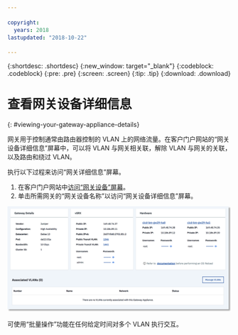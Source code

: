 ```yaml
---

copyright:
  years: 2018
lastupdated: "2018-10-22"

---
```


{:shortdesc: .shortdesc}
{:new_window: target="_blank"}
{:codeblock: .codeblock}
{:pre: .pre}
{:screen: .screen}
{:tip: .tip}
{:download: .download}

# 查看网关设备详细信息
{: #viewing-your-gateway-appliance-details}

网关用于控制通常由路由器控制的 VLAN 上的网络流量。在客户门户网站的“网关设备详细信息”屏幕中，可以将 VLAN 与网关相关联，解除 VLAN 与网关的关联，以及路由和绕过 VLAN。

执行以下过程来访问“网关详细信息”屏幕。

1. 在客户门户网站中[访问“网关设备”屏幕](/docs/infrastructure/vsrx?topic=vsrx-viewing-all-your-gateway-appliances)。
2. 单击所需网关的“网关设备名称”以访问“网关设备详细信息”屏幕。

<img src="images/gw-sa-details.png" alt="图样" style="width: 700px;"/>

可使用“批量操作”功能在任何给定时间对多个 VLAN 执行交互。
